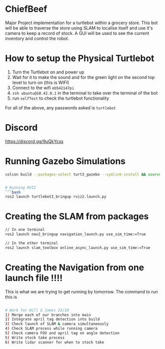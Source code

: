 # ChiefBeef
Major Project implementation for a turtlebot within a grocery store. This 
bot will be able to traverse the store using SLAM to localise itself and 
use it's camera to keep a record of stock. A GUI will be used to see the 
current inventory and control the robot.

# How to setup the Physical Turtlebot
1) Turn the Turtlebot on and power up
2) Wait for it to make the sound and for the green light on the second top level to turn on (this is WIFI)
3) Connect to the wifi `eb542147pi`
4) `ssh ubuntu@10.42.0.1` in the terminal to take over the terminal of the bot
5) run `selfTest` to check the turtlebot functionality

For all of the above, any passwords asked is `turtlebot`

# Discord 
https://discord.gg/9uQkYcss


# Running Gazebo Simulations
```bash
colcon build --packages-select turt3_gazebo --symlink-install && source install/setup.bash && . /usr/share/gazebo/setup.sh && ros2 launch turt3_gazebo launch.launch.py


# Running RVIZ
```bash
ros2 launch turtlebot3_bringup rviz2.launch.py
```

# Creating the SLAM from packages
```bash
// In one terminal
ros2 launch nav2_bringup navigation_launch.py use_sim_time:=True

// In the other terminal
ros2 launch slam_toolbox online_async_launch.py use_sim_time:=True
```

# Creating the Navigation from one launch file !!!!
This is what we are trying to get running by tomorrow. The 
command to run this is 
```bash

# Work for Will & James 23/10
1) Merge each of our branches into main
2) Integrate april tag detection into build
3) Check launch of SLAM & camera simultaneously
4) Check SLAM process while running camera
5) Check camera FOV and april tag on angle detection
5) Write stock take process
6) Write lidar scanner for when to stock take

